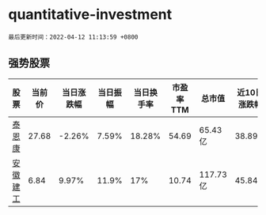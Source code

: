# quantitative-investment

`最后更新时间：2022-04-12 11:13:59 +0800`

## 强势股票

|股票|当前价|当日涨跌幅|当日振幅|当日换手率|市盈率TTM|总市值|近10日涨跌幅|
|----|----|----|----|----|----|----|----|
|[泰恩康](https://xueqiu.com/S/SZ301263)|27.68|-2.26%|7.59%|18.28%|54.69|65.43亿|38.89%|
|[安徽建工](https://xueqiu.com/S/SH600502)|6.84|9.97%|11.9%|17%|10.74|117.73亿|45.84%|
